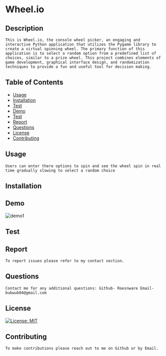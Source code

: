 # Wheel.io
## Description
    
    This is Wheel.io, the console wheel picker, an engaging and interactive Python application that utilizes the Pygame library to create a virtual spinning wheel. The primary function of this application is to select a random option from a predefined list of choices, similar to a prize wheel. This project combines elements of game development, graphical interface design, and randomization techniques to provide a fun and useful tool for decision making.

## Table of Contents

- [Usage](#usage)
- [Installation](#installation)
- [Test](#test)
- [Demo](#demo)
- [Test](#test)
- [Report](#report)
- [Questions](#questions)
- [License](#license)
- [Contributing](#contributing)

## Usage
    
    Users can enter there options to spin and see the wheel spin in real time gradually slowing to select a random choice

## Installation

## Demo 

![demo1](jate_demo.gif)

## Test

## Report

    To report issues please refer to my contact section.

## Questions

    Contact me for any additional questions: Github- Roesnware Email- bubwub04@gmail.com
    
## License

[![License: MIT](https://img.shields.io/badge/License-MIT-yellow.svg)](https://opensource.org/licenses/MIT)
    
## Contributing
    
    To make contributions please reach out to me on Github or by Email.
